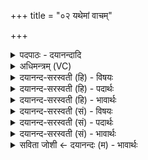 +++
title = "०२ यथेमां वाचम्"

+++
<details><summary>पदपाठः - दयानन्दादि</summary>

यथा॑। इ॒माम्। वाच॑म्। क॒ल्या॒णीम्। आ॒वदा॒नीत्या॒ऽवदा॑नि। जने॑भ्यः। ब्र॒ह्म॒रा॒ज॒न्या᳖भ्याम्। शूद्राय॑। च॒। अर्या॑य। च॒। स्वाय॑। च॒। अर॑णाय। प्रि॒यः। दे॒वाना॑म्। दक्षि॑णायै। दा॒तुः। इ॒ह। भू॒या॒स॒म्। अ॒यम्। मे॒। कामः॑। सम्। ऋ॒ध्य॒ता॒म्। उप॑। मा॒। अ॒दः। न॒म॒तु। २।
</details>

<details><summary>अधिमन्त्रम् (VC)</summary>

- ईश्वरो देवता
- लौगाक्षिर्ऋषिः
- स्वराडत्यष्टिः
- गान्धारः
</details>

<details><summary>दयानन्द-सरस्वती (हि) - विषयः</summary>

अब ईश्वर सब मनुष्यों के लिये वेद के पढ़ने और सुनने का अधिकार देता है, इस विषय को अगले मन्त्र में कहा है ॥
</details>

<details><summary>दयानन्द-सरस्वती (हि) - पदार्थः</summary>

पदार्थान्वयभाषाः -  हे मनुष्यो ! मैं ईश्वर (यथा) जैसे (ब्रह्मराजन्याभ्याम्) ब्राह्मण, क्षत्रिय (अर्याय) वैश्य (शूद्राय) शूद्र (च) और (स्वाय) अपने स्त्री, सेवक आदि (च) और (अरणाय) उत्तम लक्षणयुक्त प्राप्त हुए अन्त्यज के लिए (च) भी (जनेभ्यः) इन उक्त सब मनुष्यों के लिए (इह) इस संसार में (इमाम्) इस प्रगट की हुई (कल्याणीम्) सुख देनेवाली (वाचम्) चारों वेदरूप वाणी का (आवदानि) उपदेश करता हूँ, वैसे आप लोग भी अच्छे प्रकार उपदेश करें। जैसे मैं (दातुः) दान देने वाले के संसर्गी (देवानाम्) विद्वानों की (दक्षिणायै) दक्षिणा अर्थात् दान आदि के लिये (प्रियः) मनोहर पियारा (भूयासम्) होऊँ और (मे) मेरी (अयम्) यह (कामः) कामना (समृध्यताम्) उत्तमता से बढ़े तथा (मा) मुझे (अदः) वह परोक्षसुख (उप, नमतु) प्राप्त हो, वैसे आप लोग भी होवें और वह कामना तथा सुख आप को भी प्राप्त होवे ॥२ ॥
</details>

<details><summary>दयानन्द-सरस्वती (हि) - भावार्थः</summary>

भावार्थभाषाः -  इस मन्त्र में उपमालङ्कार है। परमात्मा सब मनुष्यों के प्रति इस उपदेश को करता है कि यह चारों वेदरूप कल्याणकारिणी वाणी सब मनुष्यों के हित के लिए मैंने उपदेश की है, इस में किसी को अनधिकार नहीं है, जैसे मैं पक्षपात को छोड़ के सब मनुष्यों में वर्तमान हुआ पियारा हूँ, वैसे आप भी होओ। ऐसे करने से तुम्हारे सब काम सिद्ध होंगे ॥२ ॥
</details>

<details><summary>दयानन्द-सरस्वती (सं) - विषयः</summary>

अथेश्वरः सर्वेभ्यो मनुष्येभ्यो वेदपठनश्रवणाधिकारं ददातीत्याह ॥
</details>

<details><summary>दयानन्द-सरस्वती (सं) - पदार्थः</summary>

पदार्थान्वयभाषाः -  हे मनुष्या यथाऽहमीश्वरो ब्रह्मराजन्याभ्यामर्याय शूद्राय च स्वाय चारणाय च जनेभ्य इहेमां कल्याणीं वाचमावदानि तथा भवन्तोऽप्यावदन्तु। यथाऽहं दातुर्देवानां दक्षिणायै प्रियो भूयासं मेऽयं कामः समृध्यतां माऽद उपनमतु तथा भवन्तोऽपि भवन्तु तद्भवतामप्यस्तु ॥२ ॥
</details>

<details><summary>दयानन्द-सरस्वती (सं) - भावार्थः</summary>

भावार्थभाषाः -  अत्रोपमालङ्कारः। परमात्मा सर्वान् मनुष्यान् प्रतीदमुपदिशतीयं वेदचतुष्टयी वाक् सर्वमनुष्याणां हिताय मयोपदिष्टा नाऽत्र कस्याप्यनधिकारोऽस्तीति। यथाऽहं पक्षपातं विहाय सर्वेषु मनुष्येषु वर्त्तमानः सन् प्रियोऽस्मि तथा भवन्तोऽपि भवन्तु। एवङ्कृते युष्माकं सर्वे कामाः सिद्धा भविष्यन्तीति ॥२ ॥
</details>

<details><summary>सविता जोशी ← दयानन्दः (म) - भावार्थः</summary>

भावार्थभाषाः -  या मंत्रात उपमालंकार आहे. परमेश्वर सर्व मााणसांना उपदेश करतो की, ही चारही वेदरूपी कल्याणकारी वाणी मी सर्व माणसांच्या हितासाठी सांगितलेली आहे. ती ऐकण्याचा सर्वांना अधिकार आहे. मी जसा भेदभाव न करता सर्व माणसांमध्ये व्याप्त आहे व सर्वांना प्रिय आहे तसे तुम्हीही व्हा. असे वागल्यामुळे तुमची सर्व कामे सिद्ध होतील.
</details>